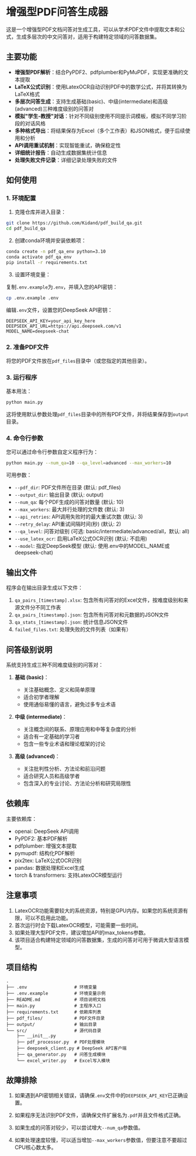 # 增强型PDF问答生成器

这是一个增强型PDF文档问答对生成工具，可以从学术PDF文件中提取文本和公式，生成多层次的中文问答对，适用于构建特定领域的问答数据集。

## 主要功能

- **增强型PDF解析**：结合PyPDF2、pdfplumber和PyMuPDF，实现更准确的文本提取
- **LaTeX公式识别**：使用LatexOCR自动识别PDF中的数学公式，并将其转换为LaTeX格式
- **多层次问答生成**：支持生成基础(basic)、中级(intermediate)和高级(advanced)三种难度级别的问答对
- **模拟"学生-教授"对话**：针对不同级别使用不同提示词模板，模拟不同学习阶段的对话风格
- **多种格式导出**：将结果保存为Excel（多个工作表）和JSON格式，便于后续使用和分析
- **API调用重试机制**：实现智能重试，确保稳定性
- **详细统计报告**：自动生成数据集统计信息
- **处理失败文件记录**：详细记录处理失败的文件

## 如何使用

### 1. 环境配置

1. 克隆仓库并进入目录：

```bash
git clone https://github.com/Kidand/pdf_build_qa.git
cd pdf_build_qa
```

2. 创建conda环境并安装依赖项：

```bash
conda create -n pdf_qa_env python=3.10
conda activate pdf_qa_env
pip install -r requirements.txt
```

3. 设置环境变量：

复制`.env.example`为`.env`，并填入您的API密钥：

```bash
cp .env.example .env
```

编辑`.env`文件，设置您的DeepSeek API密钥：

```
DEEPSEEK_API_KEY=your_api_key_here
DEEPSEEK_API_URL=https://api.deepseek.com/v1
MODEL_NAME=deepseek-chat
```

### 2. 准备PDF文件

将您的PDF文件放在`pdf_files`目录中（或您指定的其他目录）。

### 3. 运行程序

基本用法：

```bash
python main.py
```

这将使用默认参数处理`pdf_files`目录中的所有PDF文件，并将结果保存到`output`目录。

### 4. 命令行参数

您可以通过命令行参数自定义程序行为：

```bash
python main.py --num_qa=10 --qa_level=advanced --max_workers=10
```

可用参数：

- `--pdf_dir`: PDF文件所在目录 (默认: pdf_files)
- `--output_dir`: 输出目录 (默认: output)
- `--num_qa`: 每个PDF生成的问答对数量 (默认: 10)
- `--max_workers`: 最大并行处理的文件数 (默认: 3)
- `--api_retries`: API调用失败时的最大重试次数 (默认: 3)
- `--retry_delay`: API重试间隔时间(秒) (默认: 2)
- `--qa_level`: 问答对级别 (可选: basic/intermediate/advanced/all，默认: all)
- `--use_latex_ocr`: 启用LaTeX公式OCR识别 (默认: 不启用)
- `--model`: 指定DeepSeek模型 (默认: 使用.env中的MODEL_NAME或deepseek-chat)

## 输出文件

程序会在输出目录生成以下文件：

1. `qa_pairs_[timestamp].xlsx`: 包含所有问答对的Excel文件，按难度级别和来源文件分不同工作表
2. `qa_pairs_[timestamp].json`: 包含所有问答对和元数据的JSON文件
3. `qa_stats_[timestamp].json`: 统计信息JSON文件
4. `failed_files.txt`: 处理失败的文件列表（如果有）

## 问答级别说明

系统支持生成三种不同难度级别的问答对：

1. **基础 (basic)**：
   - 关注基础概念、定义和简单原理
   - 适合初学者理解
   - 使用通俗易懂的语言，避免过多专业术语

2. **中级 (intermediate)**：
   - 关注概念间的联系、原理应用和中等复杂度的分析
   - 适合有一定基础的学习者
   - 包含一些专业术语和理论框架的讨论

3. **高级 (advanced)**：
   - 关注批判性分析、方法论和前沿问题
   - 适合研究人员和高级学者
   - 包含深入的专业讨论、方法论分析和研究局限性

## 依赖库

主要依赖库：

- openai: DeepSeek API调用
- PyPDF2: 基本PDF解析
- pdfplumber: 增强文本提取
- pymupdf: 结构化PDF解析
- pix2tex: LaTeX公式OCR识别
- pandas: 数据处理和Excel生成
- torch & transformers: 支持LatexOCR模型运行

## 注意事项

1. LatexOCR功能需要较大的系统资源，特别是GPU内存。如果您的系统资源有限，可以不启用此功能。
2. 首次运行时会下载LatexOCR模型，可能需要一些时间。
3. 如果处理大型PDF文件，建议增加API的max_tokens参数。
4. 该项目适合构建特定领域的问答数据集，生成的问答对可用于微调大型语言模型。

## 项目结构

```
.
├── .env                  # 环境变量
├── .env.example          # 环境变量示例
├── README.md             # 项目说明文档
├── main.py               # 主程序入口
├── requirements.txt      # 依赖库列表
├── pdf_files/            # PDF文件目录
├── output/               # 输出目录
└── src/                  # 源代码目录
    ├── __init__.py
    ├── pdf_processor.py  # PDF处理模块
    ├── deepseek_client.py # DeepSeek API客户端
    ├── qa_generator.py   # 问答生成模块
    └── excel_writer.py   # Excel写入模块
```

## 故障排除

1. 如果遇到API密钥相关错误，请确保`.env`文件中的`DEEPSEEK_API_KEY`已正确设置。

2. 如果程序无法识别PDF文件，请确保文件扩展名为`.pdf`并且文件格式正确。

3. 如果生成的问答对较少，可以尝试增大`--num_qa`参数值。

4. 如果处理速度较慢，可以适当增加`--max_workers`参数值，但要注意不要超过CPU核心数太多。
